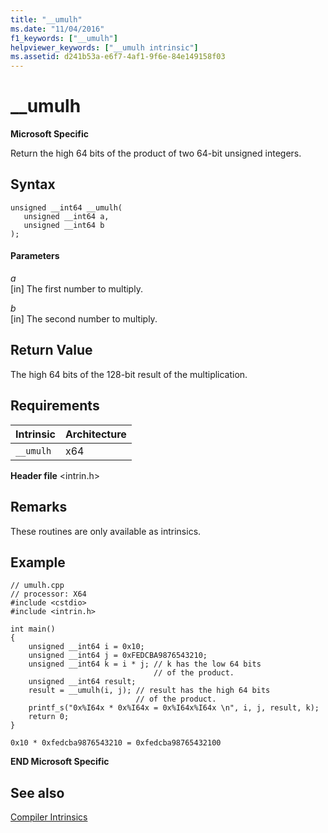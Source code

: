 ```yaml
---
title: "__umulh"
ms.date: "11/04/2016"
f1_keywords: ["__umulh"]
helpviewer_keywords: ["__umulh intrinsic"]
ms.assetid: d241b53a-e6f7-4af1-9f6e-84e149158f03
---
```

# __umulh

**Microsoft Specific**

Return the high 64 bits of the product of two 64-bit unsigned integers.

## Syntax

```
unsigned __int64 __umulh(
   unsigned __int64 a,
   unsigned __int64 b
);
```

#### Parameters

*a*<br/>
[in] The first number to multiply.

*b*<br/>
[in] The second number to multiply.

## Return Value

The high 64 bits of the 128-bit result of the multiplication.

## Requirements

|Intrinsic|Architecture|
|---------------|------------------|
|`__umulh`|x64|

**Header file** \<intrin.h>

## Remarks

These routines are only available as intrinsics.

## Example

```
// umulh.cpp
// processor: X64
#include <cstdio>
#include <intrin.h>

int main()
{
    unsigned __int64 i = 0x10;
    unsigned __int64 j = 0xFEDCBA9876543210;
    unsigned __int64 k = i * j; // k has the low 64 bits
                                // of the product.
    unsigned __int64 result;
    result = __umulh(i, j); // result has the high 64 bits
                            // of the product.
    printf_s("0x%I64x * 0x%I64x = 0x%I64x%I64x \n", i, j, result, k);
    return 0;
}
```

```Output
0x10 * 0xfedcba9876543210 = 0xfedcba98765432100
```

**END Microsoft Specific**

## See also

[Compiler Intrinsics](../intrinsics/compiler-intrinsics.md)